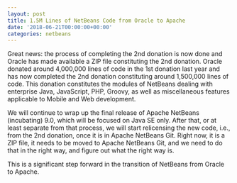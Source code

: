 ```yaml
---
layout: post
title: 1.5M Lines of NetBeans Code from Oracle to Apache
date: '2018-06-21T00:00:00+00:00'
categories: netbeans
---
```

Great news: the process of completing the 2nd donation is now done and Oracle has made available a ZIP file constituting the 2nd donation. Oracle donated around 4,000,000 lines of code in the 1st donation last year and has now completed the 2nd donation constituting around 1,500,000 lines of code. This donation constitutes the modules of NetBeans dealing with enterprise Java, JavaScript, PHP, Groovy, as well as miscellaneous features applicable to Mobile and Web development.

<p>We will continue to wrap up the final release of Apache NetBeans (incubating) 9.0, which will be focused on Java SE only. After that, or at least separate from that process, we will start relicensing the new code, i.e., from the 2nd donation, once it is in Apache NetBeans Git. Right now, it is a ZIP file, it needs to be moved to Apache NetBeans Git, and we need to do that in the right way, and figure out what the right way is.</p>

<p>This is a significant step forward in the transition of NetBeans from Oracle to Apache.</p>
